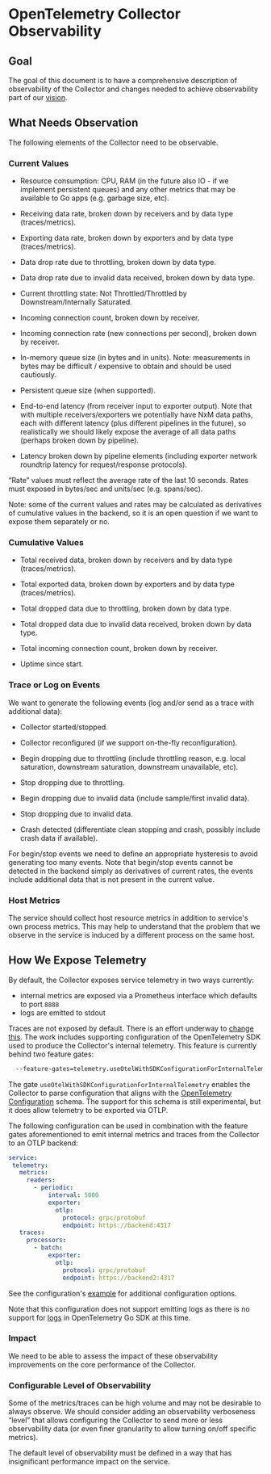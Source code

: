 # OpenTelemetry Collector Observability

## Goal

The goal of this document is to have a comprehensive description of observability of the Collector and changes needed to achieve observability part of our [vision](vision.md).

## What Needs Observation

The following elements of the Collector need to be observable.

### Current Values

- Resource consumption: CPU, RAM (in the future also IO - if we implement persistent queues) and any other metrics that may be available to Go apps (e.g. garbage size, etc).

- Receiving data rate, broken down by receivers and by data type (traces/metrics).

- Exporting data rate, broken down by exporters and by data type (traces/metrics).

- Data drop rate due to throttling, broken down by data type.

- Data drop rate due to invalid data received, broken down by data type.

- Current throttling state: Not Throttled/Throttled by Downstream/Internally Saturated.

- Incoming connection count, broken down by receiver.

- Incoming connection rate (new connections per second), broken down by receiver.

- In-memory queue size (in bytes and in units). Note: measurements in bytes may be difficult / expensive to obtain and should be used cautiously.

- Persistent queue size (when supported).

- End-to-end latency (from receiver input to exporter output). Note that with multiple receivers/exporters we potentially have NxM data paths, each with different latency (plus different pipelines in the future), so realistically we should likely expose the average of all data paths (perhaps broken down by pipeline).

- Latency broken down by pipeline elements (including exporter network roundtrip latency for request/response protocols).

“Rate” values must reflect the average rate of the last 10 seconds. Rates must exposed in bytes/sec and units/sec (e.g. spans/sec).

Note: some of the current values and rates may be calculated as derivatives of cumulative values in the backend, so it is an open question if we want to expose them separately or no.

### Cumulative Values

- Total received data, broken down by receivers and by data type (traces/metrics).

- Total exported data, broken down by exporters and by data type (traces/metrics).

- Total dropped data due to throttling, broken down by data type.

- Total dropped data due to invalid data received, broken down by data type.

- Total incoming connection count, broken down by receiver.

- Uptime since start.

### Trace or Log on Events

We want to generate the following events (log and/or send as a trace with additional data):

- Collector started/stopped.

- Collector reconfigured (if we support on-the-fly reconfiguration).

- Begin dropping due to throttling (include throttling reason, e.g. local saturation, downstream saturation, downstream unavailable, etc).

- Stop dropping due to throttling.

- Begin dropping due to invalid data (include sample/first invalid data).

- Stop dropping due to invalid data.

- Crash detected (differentiate clean stopping and crash, possibly include crash data if available).

For begin/stop events we need to define an appropriate hysteresis to avoid generating too many events. Note that begin/stop events cannot be detected in the backend simply as derivatives of current rates, the events include additional data that is not present in the current value.

### Host Metrics

The service should collect host resource metrics in addition to service's own process metrics. This may help to understand that the problem that we observe in the service is induced by a different process on the same host.

## How We Expose Telemetry

By default, the Collector exposes service telemetry in two ways currently:

- internal metrics are exposed via a Prometheus interface which defaults to port `8888`
- logs are emitted to stdout

Traces are not exposed by default. There is an effort underway to [change this][issue7532]. The work includes supporting
configuration of the OpenTelemetry SDK used to produce the Collector's internal telemetry. This feature is
currently behind two feature gates:

```bash
  --feature-gates=telemetry.useOtelWithSDKConfigurationForInternalTelemetry
```

The gate `useOtelWithSDKConfigurationForInternalTelemetry` enables the Collector to parse configuration
that aligns with the [OpenTelemetry Configuration] schema. The support for this schema is still
experimental, but it does allow telemetry to be exported via OTLP.

The following configuration can be used in combination with the feature gates aforementioned
to emit internal metrics and traces from the Collector to an OTLP backend:

```yaml
service:
 telemetry:
   metrics:
     readers:
       - periodic:
           interval: 5000
           exporter:
             otlp:
               protocol: grpc/protobuf
               endpoint: https://backend:4317
   traces:
     processors:
       - batch:
           exporter:
             otlp:
               protocol: grpc/protobuf
               endpoint: https://backend2:4317
```

See the configuration's [example][kitchen-sink] for additional configuration options.

Note that this configuration does not support emitting logs as there is no support for [logs] in
OpenTelemetry Go SDK at this time.

### Impact

We need to be able to assess the impact of these observability improvements on the core performance of the Collector.

### Configurable Level of Observability

Some of the metrics/traces can be high volume and may not be desirable to always observe. We should consider adding an observability verboseness “level” that allows configuring the Collector to send more or less observability data (or even finer granularity to allow turning on/off specific metrics).

The default level of observability must be defined in a way that has insignificant performance impact on the service.

[issue7532]: https://github.com/open-telemetry/opentelemetry-collector/issues/7532
[issue7454]: https://github.com/open-telemetry/opentelemetry-collector/issues/7454
[logs]: https://github.com/open-telemetry/opentelemetry-go/issues/3827
[OpenTelemetry Configuration]: https://github.com/open-telemetry/opentelemetry-configuration
[kitchen-sink]: https://github.com/open-telemetry/opentelemetry-configuration/blob/main/examples/kitchen-sink.yaml
